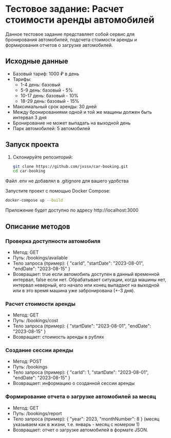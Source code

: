 # Тестовое задание: Расчет стоимости аренды автомобилей

Данное тестовое задание представляет собой сервис для бронирования автомобилей, подсчета стоимости аренды и формирования отчетов о загрузке автомобилей.

## Исходные данные

- Базовый тариф: 1000 ₽ в день
- Тарифы:
  - 1-4 день: базовый
  - 5-9 день: базовый - 5%
  - 10-17 день: базовый - 10%
  - 18-29 день: базовый - 15%
- Максимальный срок аренды: 30 дней
- Между бронированиями одной и той же мащины должен быть интервал 3 дня
- Бронирование не может выпадать на выходной день
- Парк автомобилей: 5 автомобилей

## Запуск проекта

1. Склонируйте репозиторий:

   ```sh
   git clone https://github.com/jxssx/car-booking.git
   cd car-booking
Файл .env не добавлял в .gitignore для вашего удобства

Запустите проект с помощью Docker Compose:

  ```sh
  docker-compose up --build
```
Приложение будет доступно по адресу http://localhost:3000

## Описание методов

### Проверка доступности автомобиля
- Метод: GET
- Путь: /bookings/available
- Тело запроса (пример): { "carId", "startDate": "2023-08-01", "endDate": "2023-08-15" }
- Возвращает: true если автомобиль доступен в данный временной интервал, false если нет. Обрабатывает ситуации, когда машины нет, интервал неверный, его начало или конец выпадают на выходной или в это время машина уже забронирована (+-3 дня).

### Расчет стоимости аренды
- Метод: GET
- Путь: /bookings/cost
- Тело запроса (пример): { "startDate": "2023-08-01", "endDate": "2023-08-15" }
- Возвращает: стоимость аренды в рублях

### Создание сессии аренды
- Метод: POST
- Путь: /bookings
- Тело запроса (пример): { "carId": 1, "startDate": "2023-08-01", "endDate": "2023-08-15" }
- Возвращает: информацию о созданной сессии аренды

### Формирование отчета о загрузке автомобилей за месяц
- Метод: GET
- Путь: /bookings/report
- Тело запроса (пример): { "year": 2023, "monthNumber": 8 } (месяц указываем как в жизни, т.е. январь - месяц с номером 1)
- Возвращает: отчет о загрузке автомобилей в формате JSON.
